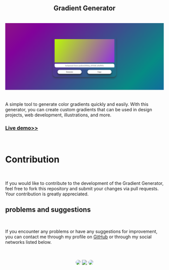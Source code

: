 <h2 align="center">Gradient Generator</h2>
</br>

<div align="center">
<a href="https://gradient-generator-2023.netlify.app/" target="_blank">
<img src="gradient_generator.png" alt="gradient">
</a>
</div>

</br>
</br>
A simple tool to generate color gradients quickly and easily. With this generator, you can create custom gradients that can be used in design projects, web development, illustrations, and more.
</br>

<h3 align="left"><a href="https://gradient-generator-2023.netlify.app/">Live demo>></a></h3>
</br>

# Contribution
</br>

If you would like to contribute to the development of the Gradient Generator, feel free to fork this repository and submit your changes via pull requests. Your contribution is greatly appreciated.
</br>

## problems and suggestions
</br>

If you encounter any problems or have any suggestions for improvement, you can contact me through my profile on <a href="https://github.com/SidneyTeodoroJr" target="_blank">GitHub</a> or through my social networks listed below.

</br>
</br>

<div align="center">
<a href="https://sidney-personal-portifolio.netlify.app/"><img src="https://img.shields.io/badge/-Portifolio-%230077B5?style=for-the-badge&logo=portifolio&logoColor=white" style="border-radius: 30px" target="_blank" /></a>
<a href="https://www.instagram.com/sidneyteodoroaraujo" target="_blank"><img src="https://img.shields.io/badge/-Instagram-%23E4405F?style=for-the-badge&logo=instagram&logoColor=white" /></a>
<a href="https://www.linkedin.com/in/sidney-teodoro-4a4a8119b?lipi=urn%3Ali%3Apage%3Ad_flagship3_profile_view_base_contact_details%3B%2FevuTOiSSJS2hWGCZgtZiQ%3D%3D" target="_blank"><img src="https://img.shields.io/badge/-LinkedIn-%230077B5?style=for-the-badge&logo=linkedin&logoColor=white" style="border-radius: 30px" target="_blank"></a>
</div>
